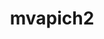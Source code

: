 ---
title: "mvapich2"
layout: cache
categories: [package, develop]
meta: {"compilers": ["gcc@7.5.0"], "num_specs": 24, "num_specs_by_stack": {"radiuss": 24, "root": 24}, "oss": ["ubuntu18.04"], "platforms": ["linux"], "stacks": ["radiuss", "root"], "targets": ["x86_64_v3"], "versions": ["2.3.7-1"]}
spec_details: [{"compiler": "gcc@7.5.0", "hash": "2yjaiwwfdbag5zr3oglky2jpryw7kx37", "os": "ubuntu18.04", "platform": "linux", "size": "-", "stacks": ["radiuss", "root"], "target": "x86_64_v3", "variants": ["~alloca", "build_system=autotools", "ch3_rank_bits=32", "~cuda", "~debug", "fabrics=mrail", "file_systems:=auto", "~hwloc_graphics", "~hwlocv2", "patches:=750f9f2,d98d8e7", "process_managers:=auto", "+regcache", "threads=multiple", "+wrapperrpath"], "versions": ["2.3.7-1"]}, {"compiler": "gcc@7.5.0", "hash": "5sozrkdxpklnezktfw4gatz7itoo26wi", "os": "ubuntu18.04", "platform": "linux", "size": "-", "stacks": ["radiuss", "root"], "target": "x86_64_v3", "variants": ["~alloca", "build_system=autotools", "ch3_rank_bits=32", "~cuda", "~debug", "fabrics=mrail", "file_systems:=auto", "~hwloc_graphics", "~hwlocv2", "patches:=750f9f2,d98d8e7", "process_managers:=auto", "+regcache", "threads=multiple", "+wrapperrpath"], "versions": ["2.3.7-1"]}, {"compiler": "gcc@7.5.0", "hash": "6kv23zcnmbxoe2qkhndmgefgehmhry2z", "os": "ubuntu18.04", "platform": "linux", "size": "-", "stacks": ["radiuss", "root"], "target": "x86_64_v3", "variants": ["~alloca", "build_system=autotools", "ch3_rank_bits=32", "~cuda", "~debug", "fabrics=mrail", "file_systems:=auto", "~hwloc_graphics", "~hwlocv2", "patches:=750f9f2,d98d8e7", "process_managers:=auto", "+regcache", "threads=multiple", "+wrapperrpath"], "versions": ["2.3.7-1"]}, {"compiler": "gcc@7.5.0", "hash": "6vkggvyceo5ia4lh3qiiuz3ddnhgshat", "os": "ubuntu18.04", "platform": "linux", "size": "-", "stacks": ["radiuss", "root"], "target": "x86_64_v3", "variants": ["~alloca", "build_system=autotools", "ch3_rank_bits=32", "~cuda", "~debug", "fabrics=mrail", "file_systems:=auto", "~hwloc_graphics", "~hwlocv2", "patches:=750f9f2,d98d8e7", "process_managers:=auto", "+regcache", "threads=multiple", "+wrapperrpath"], "versions": ["2.3.7-1"]}, {"compiler": "gcc@7.5.0", "hash": "7gp5dasngmkeehnbtqrd5tc3dya2ndy7", "os": "ubuntu18.04", "platform": "linux", "size": "-", "stacks": ["radiuss", "root"], "target": "x86_64_v3", "variants": ["~alloca", "build_system=autotools", "ch3_rank_bits=32", "~cuda", "~debug", "fabrics=mrail", "file_systems:=auto", "~hwloc_graphics", "~hwlocv2", "patches:=750f9f2,d98d8e7", "process_managers:=auto", "+regcache", "threads=multiple", "+wrapperrpath"], "versions": ["2.3.7-1"]}, {"compiler": "gcc@7.5.0", "hash": "7xkysmc2gekvar75aqajj6mtuo3b4tao", "os": "ubuntu18.04", "platform": "linux", "size": "-", "stacks": ["radiuss", "root"], "target": "x86_64_v3", "variants": ["~alloca", "build_system=autotools", "ch3_rank_bits=32", "~cuda", "~debug", "fabrics=mrail", "file_systems:=auto", "~hwloc_graphics", "~hwlocv2", "patches:=750f9f2,d98d8e7", "process_managers:=auto", "+regcache", "threads=multiple", "+wrapperrpath"], "versions": ["2.3.7-1"]}, {"compiler": "gcc@7.5.0", "hash": "alv26cpstn3q6mqicdjjlcofnmbx3kxz", "os": "ubuntu18.04", "platform": "linux", "size": "-", "stacks": ["radiuss", "root"], "target": "x86_64_v3", "variants": ["~alloca", "build_system=autotools", "ch3_rank_bits=32", "~cuda", "~debug", "fabrics=mrail", "file_systems:=auto", "~hwloc_graphics", "~hwlocv2", "patches:=750f9f2,d98d8e7", "process_managers:=auto", "+regcache", "threads=multiple", "+wrapperrpath"], "versions": ["2.3.7-1"]}, {"compiler": "gcc@7.5.0", "hash": "avynv353njzfdj6haxwq25hoysqzzqcl", "os": "ubuntu18.04", "platform": "linux", "size": "-", "stacks": ["radiuss", "root"], "target": "x86_64_v3", "variants": ["~alloca", "build_system=autotools", "ch3_rank_bits=32", "~cuda", "~debug", "fabrics=mrail", "file_systems:=auto", "~hwloc_graphics", "~hwlocv2", "patches:=750f9f2,d98d8e7", "process_managers:=auto", "+regcache", "threads=multiple", "+wrapperrpath"], "versions": ["2.3.7-1"]}, {"compiler": "gcc@7.5.0", "hash": "beexk3ryn6em2ln4wmqk2epevhqjwfke", "os": "ubuntu18.04", "platform": "linux", "size": "-", "stacks": ["radiuss", "root"], "target": "x86_64_v3", "variants": ["~alloca", "build_system=autotools", "ch3_rank_bits=32", "~cuda", "~debug", "fabrics=mrail", "file_systems:=auto", "~hwloc_graphics", "~hwlocv2", "patches:=750f9f2,d98d8e7", "process_managers:=auto", "+regcache", "threads=multiple", "+wrapperrpath"], "versions": ["2.3.7-1"]}, {"compiler": "gcc@7.5.0", "hash": "biyhlgo4aqhi45vr5olo2n6fqdhukn4v", "os": "ubuntu18.04", "platform": "linux", "size": "-", "stacks": ["radiuss", "root"], "target": "x86_64_v3", "variants": ["~alloca", "build_system=autotools", "ch3_rank_bits=32", "~cuda", "~debug", "fabrics=mrail", "file_systems:=auto", "~hwloc_graphics", "~hwlocv2", "patches:=750f9f2,d98d8e7", "process_managers:=auto", "+regcache", "threads=multiple", "+wrapperrpath"], "versions": ["2.3.7-1"]}, {"compiler": "gcc@7.5.0", "hash": "fjnq6g4f6mndnvdspz2h4aq67hbxpf2e", "os": "ubuntu18.04", "platform": "linux", "size": "-", "stacks": ["radiuss", "root"], "target": "x86_64_v3", "variants": ["~alloca", "build_system=autotools", "ch3_rank_bits=32", "~cuda", "~debug", "fabrics=mrail", "file_systems:=auto", "~hwloc_graphics", "~hwlocv2", "patches:=750f9f2,d98d8e7", "process_managers:=auto", "+regcache", "threads=multiple", "+wrapperrpath"], "versions": ["2.3.7-1"]}, {"compiler": "gcc@7.5.0", "hash": "fsdsyfs2jqpdsfpprqaiuz6egz3b2rst", "os": "ubuntu18.04", "platform": "linux", "size": "-", "stacks": ["radiuss", "root"], "target": "x86_64_v3", "variants": ["~alloca", "build_system=autotools", "ch3_rank_bits=32", "~cuda", "~debug", "fabrics=mrail", "file_systems:=auto", "~hwloc_graphics", "~hwlocv2", "patches:=750f9f2,d98d8e7", "process_managers:=auto", "+regcache", "threads=multiple", "+wrapperrpath"], "versions": ["2.3.7-1"]}, {"compiler": "gcc@7.5.0", "hash": "hvtbpymz3n3wqdesxbi5gyj6j25dxxsj", "os": "ubuntu18.04", "platform": "linux", "size": "-", "stacks": ["radiuss", "root"], "target": "x86_64_v3", "variants": ["~alloca", "build_system=autotools", "ch3_rank_bits=32", "~cuda", "~debug", "fabrics=mrail", "file_systems:=auto", "~hwloc_graphics", "~hwlocv2", "patches:=750f9f2,d98d8e7", "process_managers:=auto", "+regcache", "threads=multiple", "+wrapperrpath"], "versions": ["2.3.7-1"]}, {"compiler": "gcc@7.5.0", "hash": "idht6zc2ewekkuc3uy3ikdwbxqopzzyg", "os": "ubuntu18.04", "platform": "linux", "size": "-", "stacks": ["radiuss", "root"], "target": "x86_64_v3", "variants": ["~alloca", "build_system=autotools", "ch3_rank_bits=32", "~cuda", "~debug", "fabrics=mrail", "file_systems:=auto", "~hwloc_graphics", "~hwlocv2", "patches:=750f9f2,d98d8e7", "process_managers:=auto", "+regcache", "threads=multiple", "+wrapperrpath"], "versions": ["2.3.7-1"]}, {"compiler": "gcc@7.5.0", "hash": "jtlprxglqjylib4a3ymyxrcewlsk6yhm", "os": "ubuntu18.04", "platform": "linux", "size": "-", "stacks": ["radiuss", "root"], "target": "x86_64_v3", "variants": ["~alloca", "build_system=autotools", "ch3_rank_bits=32", "~cuda", "~debug", "fabrics=mrail", "file_systems:=auto", "~hwloc_graphics", "~hwlocv2", "patches:=750f9f2,d98d8e7", "process_managers:=auto", "+regcache", "threads=multiple", "+wrapperrpath"], "versions": ["2.3.7-1"]}, {"compiler": "gcc@7.5.0", "hash": "lety5y2nuobmazqv3vcuptt2srwuuip5", "os": "ubuntu18.04", "platform": "linux", "size": "-", "stacks": ["radiuss", "root"], "target": "x86_64_v3", "variants": ["~alloca", "build_system=autotools", "ch3_rank_bits=32", "~cuda", "~debug", "fabrics=mrail", "file_systems:=auto", "~hwloc_graphics", "~hwlocv2", "patches:=750f9f2,d98d8e7", "process_managers:=auto", "+regcache", "threads=multiple", "+wrapperrpath"], "versions": ["2.3.7-1"]}, {"compiler": "gcc@7.5.0", "hash": "oowo5zjgqyp5fn6h6wy7vwm6ukuhhgik", "os": "ubuntu18.04", "platform": "linux", "size": "-", "stacks": ["radiuss", "root"], "target": "x86_64_v3", "variants": ["~alloca", "build_system=autotools", "ch3_rank_bits=32", "~cuda", "~debug", "fabrics=mrail", "file_systems:=auto", "~hwloc_graphics", "~hwlocv2", "patches:=750f9f2,d98d8e7", "process_managers:=auto", "+regcache", "threads=multiple", "+wrapperrpath"], "versions": ["2.3.7-1"]}, {"compiler": "gcc@7.5.0", "hash": "pq3oo2wzujy3xkl6cyauphyij33o2zuw", "os": "ubuntu18.04", "platform": "linux", "size": "-", "stacks": ["radiuss", "root"], "target": "x86_64_v3", "variants": ["~alloca", "build_system=autotools", "ch3_rank_bits=32", "~cuda", "~debug", "fabrics=mrail", "file_systems:=auto", "~hwloc_graphics", "~hwlocv2", "patches:=750f9f2,d98d8e7", "process_managers:=auto", "+regcache", "threads=multiple", "+wrapperrpath"], "versions": ["2.3.7-1"]}, {"compiler": "gcc@7.5.0", "hash": "r6gnbas3zve2ompwzo3xet5h45ur2xzu", "os": "ubuntu18.04", "platform": "linux", "size": "-", "stacks": ["radiuss", "root"], "target": "x86_64_v3", "variants": ["~alloca", "build_system=autotools", "ch3_rank_bits=32", "~cuda", "~debug", "fabrics=mrail", "file_systems:=auto", "~hwloc_graphics", "~hwlocv2", "patches:=750f9f2,d98d8e7", "process_managers:=auto", "+regcache", "threads=multiple", "+wrapperrpath"], "versions": ["2.3.7-1"]}, {"compiler": "gcc@7.5.0", "hash": "thm2nt7mavnkdi7cd7okx6qqqjti6cic", "os": "ubuntu18.04", "platform": "linux", "size": "-", "stacks": ["radiuss", "root"], "target": "x86_64_v3", "variants": ["~alloca", "build_system=autotools", "ch3_rank_bits=32", "~cuda", "~debug", "fabrics=mrail", "file_systems:=auto", "~hwloc_graphics", "~hwlocv2", "patches:=750f9f2,d98d8e7", "process_managers:=auto", "+regcache", "threads=multiple", "+wrapperrpath"], "versions": ["2.3.7-1"]}, {"compiler": "gcc@7.5.0", "hash": "tmc6mkwbnoievoyz6n3voj3e32teswcv", "os": "ubuntu18.04", "platform": "linux", "size": "-", "stacks": ["radiuss", "root"], "target": "x86_64_v3", "variants": ["~alloca", "build_system=autotools", "ch3_rank_bits=32", "~cuda", "~debug", "fabrics=mrail", "file_systems:=auto", "~hwloc_graphics", "~hwlocv2", "patches:=750f9f2,d98d8e7", "process_managers:=auto", "+regcache", "threads=multiple", "+wrapperrpath"], "versions": ["2.3.7-1"]}, {"compiler": "gcc@7.5.0", "hash": "ttql6fmv56umcdz4zbv6esampumz6dfm", "os": "ubuntu18.04", "platform": "linux", "size": "-", "stacks": ["radiuss", "root"], "target": "x86_64_v3", "variants": ["~alloca", "build_system=autotools", "ch3_rank_bits=32", "~cuda", "~debug", "fabrics=mrail", "file_systems:=auto", "~hwloc_graphics", "~hwlocv2", "patches:=750f9f2,d98d8e7", "process_managers:=auto", "+regcache", "threads=multiple", "+wrapperrpath"], "versions": ["2.3.7-1"]}, {"compiler": "gcc@7.5.0", "hash": "uqicz62gm4eoeowbakp5babar2qn5wvq", "os": "ubuntu18.04", "platform": "linux", "size": "-", "stacks": ["radiuss", "root"], "target": "x86_64_v3", "variants": ["~alloca", "build_system=autotools", "ch3_rank_bits=32", "~cuda", "~debug", "fabrics=mrail", "file_systems:=auto", "~hwloc_graphics", "~hwlocv2", "patches:=750f9f2,d98d8e7", "process_managers:=auto", "+regcache", "threads=multiple", "+wrapperrpath"], "versions": ["2.3.7-1"]}, {"compiler": "gcc@7.5.0", "hash": "xdfgauzjqog5ouoevo3oocdiyflke4la", "os": "ubuntu18.04", "platform": "linux", "size": "-", "stacks": ["radiuss", "root"], "target": "x86_64_v3", "variants": ["~alloca", "build_system=autotools", "ch3_rank_bits=32", "~cuda", "~debug", "fabrics=mrail", "file_systems:=auto", "~hwloc_graphics", "~hwlocv2", "patches:=750f9f2,d98d8e7", "process_managers:=auto", "+regcache", "threads=multiple", "+wrapperrpath"], "versions": ["2.3.7-1"]}]
---
